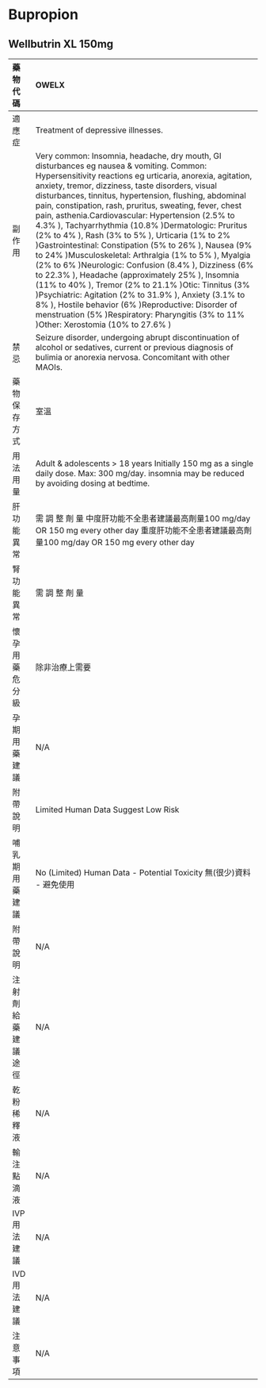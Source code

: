 # Bupropion

## Wellbutrin XL 150mg

| 藥物代碼 | OWELX |
| :--- | :--- |
| 適應症 | Treatment of depressive illnesses. |
| 副作用 | Very common: Insomnia, headache, dry mouth, GI disturbances eg nausea & vomiting. Common: Hypersensitivity reactions eg urticaria, anorexia, agitation, anxiety, tremor, dizziness, taste disorders, visual disturbances, tinnitus, hypertension, flushing, abdominal pain, constipation, rash, pruritus, sweating, fever, chest pain, asthenia.Cardiovascular: Hypertension \(2.5% to 4.3% \), Tachyarrhythmia \(10.8% \)Dermatologic: Pruritus \(2% to 4% \), Rash \(3% to 5% \), Urticaria \(1% to 2% \)Gastrointestinal: Constipation \(5% to 26% \), Nausea \(9% to 24% \)Musculoskeletal: Arthralgia \(1% to 5% \), Myalgia \(2% to 6% \)Neurologic: Confusion \(8.4% \), Dizziness \(6% to 22.3% \), Headache \(approximately 25% \), Insomnia \(11% to 40% \), Tremor \(2% to 21.1% \)Otic: Tinnitus \(3% \)Psychiatric: Agitation \(2% to 31.9% \), Anxiety \(3.1% to 8% \), Hostile behavior \(6% \)Reproductive: Disorder of menstruation \(5% \)Respiratory: Pharyngitis \(3% to 11% \)Other: Xerostomia \(10% to 27.6% \) |
| 禁忌 | Seizure disorder, undergoing abrupt discontinuation of alcohol or sedatives, current or previous diagnosis of bulimia or anorexia nervosa. Concomitant with other MAOIs. |
| 藥物保存方式 | 室溫 |
| 用法用量 | Adult & adolescents &gt; 18 years Initially 150 mg as a single daily dose. Max: 300 mg/day. insomnia may be reduced by avoiding dosing at bedtime. |
| 肝功能異常 | 需 調 整 劑 量  中度肝功能不全患者建議最高劑量100 mg/day OR 150 mg every other day 重度肝功能不全患者建議最高劑量100 mg/day OR 150 mg every other day |
| 腎功能異常 | 需 調 整 劑 量 |
| 懷孕用藥危分級 | 除非治療上需要 |
| 孕期用藥建議 | N/A |
| 附帶說明 | Limited Human Data Suggest Low Risk |
| 哺乳期用藥建議 | No \(Limited\) Human Data - Potential Toxicity 無\(很少\)資料 - 避免使用 |
| 附帶說明 | N/A |
| 注射劑給藥建議途徑 | N/A |
| 乾粉稀釋液 | N/A |
| 輸注點滴液 | N/A |
| IVP 用法建議 | N/A |
| IVD 用法建議 | N/A |
| 注意事項 | N/A |

